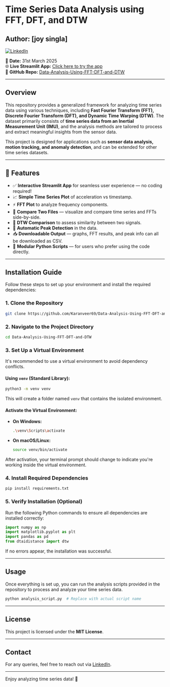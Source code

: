 # Time Series Data Analysis using FFT, DFT, and DTW

## Author: [joy singla]
[![LinkedIn](https://img.shields.io/badge/LinkedIn-Karanveer%20Singh-blue)](https://www.linkedin.com/in/joy-singla-923005357/)

📅 **Date:** 31st March 2025  
🌐 **Live Streamlit App:** [Click here to try the app](https://data-analysis-comparision-and-peaks.streamlit.app/)  
📂 **GitHub Repo:** [Data-Analysis-Using-FFT-DFT-and-DTW](https://github.com/joysingla/Data-Analysis-Using-FFT)

---

## Overview
This repository provides a generalized framework for analyzing time series data using various techniques, including **Fast Fourier Transform (FFT), Discrete Fourier Transform (DFT), and Dynamic Time Warping (DTW)**. The dataset primarily consists of **time series data from an Inertial Measurement Unit (IMU)**, and the analysis methods are tailored to process and extract meaningful insights from the sensor data.

This project is designed for applications such as **sensor data analysis, motion tracking, and anomaly detection**, and can be extended for other time series datasets.

---

## 🎯 Features

- ✅ **Interactive Streamlit App** for seamless user experience — no coding required!
- 📈 **Simple Time Series Plot** of acceleration vs timestamp.
- ⚡ **FFT Plot** to analyze frequency components.
- 🔄 **Compare Two Files** — visualize and compare time series and FFTs side-by-side.
- 🌊 **DTW Comparison** to assess similarity between two signals.
- 🚩 **Automatic Peak Detection** in the data.
- 📥 **Downloadable Output** — graphs, FFT results, and peak info can all be downloaded as CSV.
- 🧩 **Modular Python Scripts** — for users who prefer using the code directly.

---

## Installation Guide

Follow these steps to set up your environment and install the required dependencies:

### 1. Clone the Repository
```sh
git clone https://github.com/Karanveer69/Data-Analysis-Using-FFT-DFT-and-DTW.git
```

### 2. Navigate to the Project Directory
```sh
cd Data-Analysis-Using-FFT-DFT-and-DTW
```

### 3. Set Up a Virtual Environment
It's recommended to use a virtual environment to avoid dependency conflicts.

#### Using `venv` (Standard Library):
```sh
python3 -m venv venv
```
This will create a folder named `venv` that contains the isolated environment.

#### Activate the Virtual Environment:
- **On Windows:**
  ```sh
  .\venv\Scripts\activate
  ```
- **On macOS/Linux:**
  ```sh
  source venv/bin/activate
  ```
After activation, your terminal prompt should change to indicate you're working inside the virtual environment.

### 4. Install Required Dependencies
```sh
pip install requirements.txt
```

### 5. Verify Installation (Optional)
Run the following Python commands to ensure all dependencies are installed correctly:
```python
import numpy as np
import matplotlib.pyplot as plt
import pandas as pd
from dtaidistance import dtw
```
If no errors appear, the installation was successful.

---

## Usage

Once everything is set up, you can run the analysis scripts provided in the repository to process and analyze your time series data.

```sh
python analysis_script.py  # Replace with actual script name
```

---

## License
This project is licensed under the **MIT License**.

---

## Contact
For any queries, feel free to reach out via [LinkedIn](https://www.linkedin.com/in/karanveer-singh-98b381339/).

---

Enjoy analyzing time series data! 🚀

